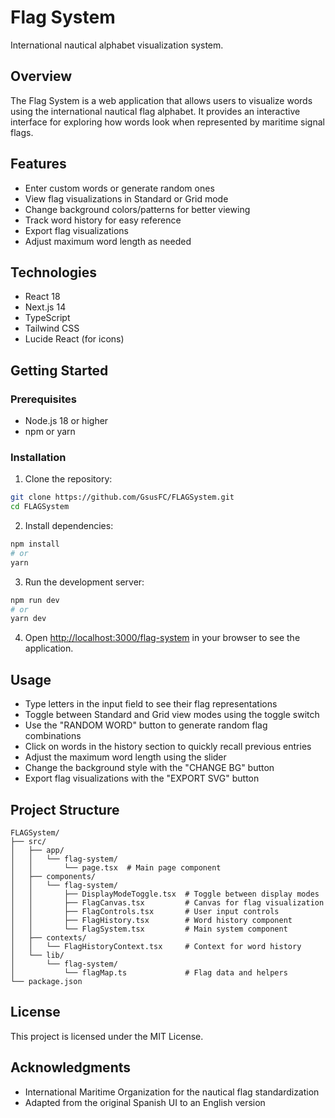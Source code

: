# Flag System

International nautical alphabet visualization system.

## Overview

The Flag System is a web application that allows users to visualize words using the international nautical flag alphabet. It provides an interactive interface for exploring how words look when represented by maritime signal flags.

## Features

- Enter custom words or generate random ones
- View flag visualizations in Standard or Grid mode 
- Change background colors/patterns for better viewing
- Track word history for easy reference
- Export flag visualizations
- Adjust maximum word length as needed

## Technologies

- React 18
- Next.js 14
- TypeScript
- Tailwind CSS
- Lucide React (for icons)

## Getting Started

### Prerequisites

- Node.js 18 or higher
- npm or yarn

### Installation

1. Clone the repository:
```bash
git clone https://github.com/GsusFC/FLAGSystem.git
cd FLAGSystem
```

2. Install dependencies:
```bash
npm install
# or
yarn
```

3. Run the development server:
```bash
npm run dev
# or
yarn dev
```

4. Open [http://localhost:3000/flag-system](http://localhost:3000/flag-system) in your browser to see the application.

## Usage

- Type letters in the input field to see their flag representations
- Toggle between Standard and Grid view modes using the toggle switch
- Use the "RANDOM WORD" button to generate random flag combinations
- Click on words in the history section to quickly recall previous entries
- Adjust the maximum word length using the slider
- Change the background style with the "CHANGE BG" button
- Export flag visualizations with the "EXPORT SVG" button

## Project Structure

```
FLAGSystem/
├── src/
│   ├── app/
│   │   └── flag-system/
│   │       └── page.tsx  # Main page component
│   ├── components/
│   │   └── flag-system/
│   │       ├── DisplayModeToggle.tsx  # Toggle between display modes
│   │       ├── FlagCanvas.tsx         # Canvas for flag visualization
│   │       ├── FlagControls.tsx       # User input controls
│   │       ├── FlagHistory.tsx        # Word history component
│   │       └── FlagSystem.tsx         # Main system component
│   ├── contexts/
│   │   └── FlagHistoryContext.tsx     # Context for word history
│   └── lib/
│       └── flag-system/
│           └── flagMap.ts             # Flag data and helpers
└── package.json
```

## License

This project is licensed under the MIT License.

## Acknowledgments

- International Maritime Organization for the nautical flag standardization
- Adapted from the original Spanish UI to an English version
